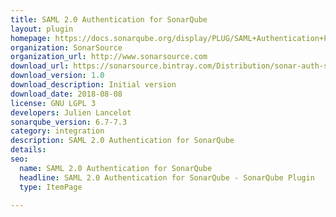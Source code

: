 ```yaml
---
title: SAML 2.0 Authentication for SonarQube
layout: plugin
homepage: https://docs.sonarqube.org/display/PLUG/SAML+Authentication+Plugin
organization: SonarSource
organization_url: http://www.sonarsource.com
download_url: https://sonarsource.bintray.com/Distribution/sonar-auth-saml-plugin/sonar-auth-saml-plugin-1.0.0.116.jar
download_version: 1.0
download_description: Initial version
download_date: 2018-08-08
license: GNU LGPL 3
developers: Julien Lancelot
sonarqube_version: 6.7-7.3
category: integration
description: SAML 2.0 Authentication for SonarQube
details: 
seo: 
  name: SAML 2.0 Authentication for SonarQube
  headline: SAML 2.0 Authentication for SonarQube - SonarQube Plugin
  type: ItemPage

---
```

